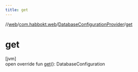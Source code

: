```yaml
---
title: get
---
```

//[web](../../../index.html)/[com.habbokt.web](../index.html)/[DatabaseConfigurationProvider](index.html)/[get](get.html)



# get



[jvm]\
open override fun [get](get.html)(): DatabaseConfiguration




